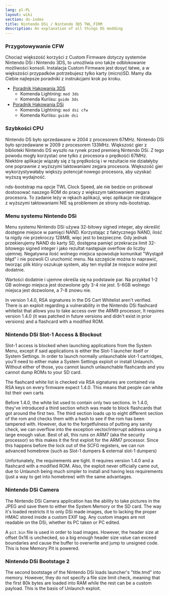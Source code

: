 ```yaml
---
lang: pl-PL
layout: wiki
section: ds-index
title: Nintendo DSi / Nintendo 3DS TWL_FIRM
description: An explanation of all things DS modding
---
```


### Przygotowywanie CFW
Chociaż większość korzyści z Custom Firmware dotyczy systemów Nintendo DSi i Nintendo 3DS, to umożliwia ono także odblokowanie możliwości konsoli. Instalacja Custom Firmware jest dosyć łatwe, a w większości przypadków potrzebujesz tylko karty (micro)SD. Mamy dla Ciebie najlepsze poradniki z instrukcjami krok po kroku.

- [Poradnik Hakowania 3DS](https://3ds.hacks.guide)
  - Komenda Lightning: `mod 3ds`
  - Komenda Kuriisu: `guide 3ds`
- [Poradnik Hakowania DSi](https://dsi.cfw.guide)
  - Komenda Lightning: `mod dsi cfw`
  - Komenda Kuriisu: `guide dsi`

### Szybkości CPU
Nintendo DS było sprzedawane w 2004 z procesorem 67MHz. Nintendo DSi było sprzedawane w 2009 z procesorem 133MHz. Większość gier z biblioteki Nintendo DS wyszło na rynek przed premierą Nintendo DSi. Z tego powodu mogły korzystać one tylko z procesora o prędkośći 67MHz. Niektóre aplikacje wiązały się z tą prędkością i w rezultacie nie działałyby one poprawnie z wyższymi taktowaniami zegara procesora. Większość gier wykorzystywałaby większy potencjał nowego procesora, aby uzyskać wyższą wydajność.

nds-bootstrap ma opcje TWL Clock Speed, ale nie bedzie on próbował dostosować naszego ROM do pracy z większym taktowaniem zegara procesora. To zadanie leży w rękach aplikacji, więc aplikacje nie działające z wyższymi taktowaniami NIE są problemem ze strony nds-bootstrap.

### Menu systemu Nintendo DSi
Menu systemu Nintendo DSi używa 32-bitowy signed integer, aby określić dostępne miejsce w pamięci NAND. Korzystając z faktycznego NAND, ilość ta nigdy nie przekroczy 128MB, więc jest to bezpieczne. Gdy jednak przekierujemy NAND do karty SD, dostępna pamięć przekracza limit 32-bitowego signed integer i jako rezultat następuje overflow do liczby ujemnej. Negatywna ilość wolnego miejsca spowoduje komunikat "Wystąpił błąd" i nie pozwoli Ci uruchomić menu. Na szczęście można to naprawić, tworząc plik który oszukuje system, aby ten myślał że miejsce wolne jest dodatnie.

Wartości dodatnie i ujemne określa się na podstawie par. Na przykład 1-2 GB wolnego miejsca jest dozwolone gdy 3-4 nie jest. 5-6GB wolnego miejsca jest dozwolone, a 7-8 znowu nie.

In version 1.4.0, RSA signatures in the DS Cart Whitelist aren't verified. There is an exploit regarding a vulnerability in the Nintendo DSi flashcard whitelist that allows you to take access over the ARM9 processor, It requires version 1.4.0 (it was patched in future versions and didn't exist in prior versions) and a flashcard with a modified ROM.

### Nintendo DSi Slot-1 Access & Blockout
Slot-1 access is blocked when launching applications from the System Menu, except if said applications is either the Slot-1 launcher itself or System Settings. In order to launch normally unlaunchable slot-1 cartridges, you'll need to either make a System Settings exploit or install Unlaunch. Without either of those, you cannot launch unlaunchable flashcards and you cannot dump ROMs to your SD card.

The flashcard white list is checked via RSA signatures are contained via RSA keys on every firmware expect 1.4.0. This means that people can white list their own carts

Before 1.4.0, the white list used to contain only two sections. In 1.4.0, they've introduced a third section which was made to block flashcards that got around the first two. The third section loads up to eight different section of the rom and checks them with a hash to see if the rom has been tampered with. However, due to the forgetfulness of putting any sanity check, we can overflow into the exception vector/interrupt address using a large enough value. Best of all, this runs on ARM7 (aka the security processor) so this makes it the first exploit for the ARM7 processor. Since this happens before the lock out of the SCFG registers, we can run advanced homebrew (such as Slot-1 dumpers & external slot-1 dumpers)

Unfortunately, the requirements are tight. It requires version 1.4.0 and a flashcard with a modified ROM. Also, the exploit never officially came out, due to Unlaunch being much simpler to install and having less requirements (just a way to get into homebrew) with the same advantages.

### Nintendo DSi Camera
The Nintendo DSi Camera application has the ability to take pictures in the JPEG and save them to either the System Memory or the SD card. The way it's loaded restricts it to only DSi made images, due to lacking the proper HMAC stored inside a custom EXIF tag. Any custom images are not readable on the DSi, whether its PC taken or PC edited.

A `pit.bin` file is used in order to load images. However, the header size at offset 0x16 is unchecked, so a big enough header size value can exceed boundaries and cause the buffer to overwrite and jump to unsigned code. This is how Memory Pit is powered.

### Nintendo DSi Bootstage 2
The second bootstage of the Nintendo DSi loads launcher's "title.tmd" into memory. However, they do not specify a file size limit check, meaning that the first 80k bytes are loaded into RAM while the rest can be a custom payload. This is the basis of Unlaunch exploit.
